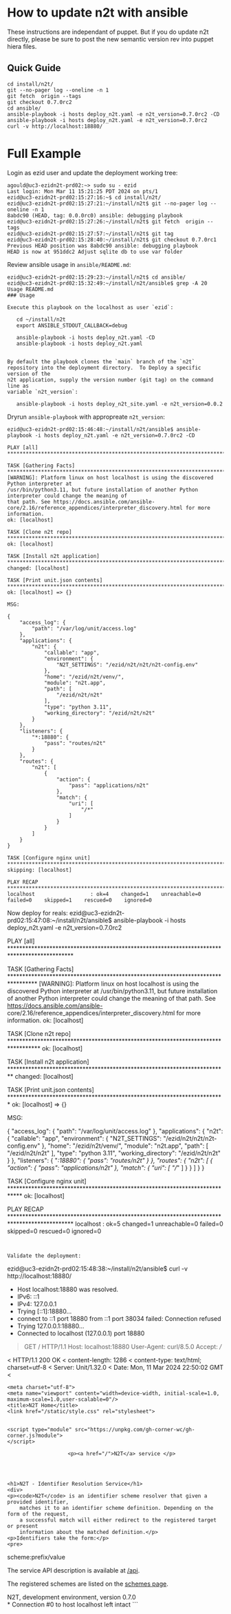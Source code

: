 How to update n2t with ansible
==============================

These instructions are independant of puppet.  But if you do update n2t directly, please be
sure to post the new semantic version rev into puppet hiera files.


Quick Guide
-----------
```
cd install/n2t/
git --no-pager log --oneline -n 1
git fetch  origin --tags
git checkout 0.7.0rc2
cd ansible/
ansible-playbook -i hosts deploy_n2t.yaml -e n2t_version=0.7.0rc2 -CD
ansible-playbook -i hosts deploy_n2t.yaml -e n2t_version=0.7.0rc2
curl -v http://localhost:18880/
```


Full Example
============

Login as ezid user and update the deployment working tree:
```
agould@uc3-ezidn2t-prd02:~> sudo su - ezid
Last login: Mon Mar 11 15:21:25 PDT 2024 on pts/1
ezid@uc3-ezidn2t-prd02:15:27:16:~$ cd install/n2t/
ezid@uc3-ezidn2t-prd02:15:27:21:~/install/n2t$ git --no-pager log --oneline -n 1
8abdc90 (HEAD, tag: 0.0.0rc0) ansible: debugging playbook
ezid@uc3-ezidn2t-prd02:15:27:26:~/install/n2t$ git fetch  origin --tags
ezid@uc3-ezidn2t-prd02:15:27:57:~/install/n2t$ git tag
ezid@uc3-ezidn2t-prd02:15:28:40:~/install/n2t$ git checkout 0.7.0rc1
Previous HEAD position was 8abdc90 ansible: debugging playbook
HEAD is now at 951ddc2 Adjust sqlite db to use var folder
```

Review ansible usage in `ansible/README.md`:
```
ezid@uc3-ezidn2t-prd02:15:29:23:~/install/n2t$ cd ansible/
ezid@uc3-ezidn2t-prd02:15:32:49:~/install/n2t/ansible$ grep -A 20 Usage README.md 
### Usage

Execute this playbook on the localhost as user `ezid`:

   cd ~/install/n2t
   export ANSIBLE_STDOUT_CALLBACK=debug
   
   ansible-playbook -i hosts deploy_n2t.yaml -CD
   ansible-playbook -i hosts deploy_n2t.yaml


By default the playbook clones the `main` branch of the `n2t`
repository into the deployment directory.  To Deploy a specific version of the
n2t application, supply the version number (git tag) on the command line as
variable `n2t_version`:

   ansible-playbook -i hosts deploy_n2t_site.yaml -e n2t_version=0.0.2
```

Dryrun `ansible-playbook` with appropreate `n2t_version`:
```
ezid@uc3-ezidn2t-prd02:15:46:48:~/install/n2t/ansible$ ansible-playbook -i hosts deploy_n2t.yaml -e n2t_version=0.7.0rc2 -CD

PLAY [all] *********************************************************************************************

TASK [Gathering Facts] *********************************************************************************
[WARNING]: Platform linux on host localhost is using the discovered Python interpreter at
/usr/bin/python3.11, but future installation of another Python interpreter could change the meaning of
that path. See https://docs.ansible.com/ansible-
core/2.16/reference_appendices/interpreter_discovery.html for more information.
ok: [localhost]

TASK [Clone n2t repo] **********************************************************************************
ok: [localhost]

TASK [Install n2t application] *************************************************************************
changed: [localhost]

TASK [Print unit.json contents] ************************************************************************
ok: [localhost] => {}

MSG:

{
    "access_log": {
        "path": "/var/log/unit/access.log"
    },
    "applications": {
        "n2t": {
            "callable": "app",
            "environment": {
                "N2T_SETTINGS": "/ezid/n2t/n2t/n2t-config.env"
            },
            "home": "/ezid/n2t/venv/",
            "module": "n2t.app",
            "path": [
                "/ezid/n2t/n2t"
            ],
            "type": "python 3.11",
            "working_directory": "/ezid/n2t/n2t"
        }
    },
    "listeners": {
        "*:18880": {
            "pass": "routes/n2t"
        }
    },
    "routes": {
        "n2t": [
            {
                "action": {
                    "pass": "applications/n2t"
                },
                "match": {
                    "uri": [
                        "/*"
                    ]
                }
            }
        ]
    }
}

TASK [Configure nginx unit] ****************************************************************************
skipping: [localhost]

PLAY RECAP *********************************************************************************************
localhost                  : ok=4    changed=1    unreachable=0    failed=0    skipped=1    rescued=0    ignored=0   
```

Now deploy for reals:
ezid@uc3-ezidn2t-prd02:15:47:08:~/install/n2t/ansible$ ansible-playbook -i hosts deploy_n2t.yaml -e n2t_version=0.7.0rc2

PLAY [all] *********************************************************************************************

TASK [Gathering Facts] *********************************************************************************
[WARNING]: Platform linux on host localhost is using the discovered Python interpreter at
/usr/bin/python3.11, but future installation of another Python interpreter could change the meaning of
that path. See https://docs.ansible.com/ansible-
core/2.16/reference_appendices/interpreter_discovery.html for more information.
ok: [localhost]

TASK [Clone n2t repo] **********************************************************************************
ok: [localhost]

TASK [Install n2t application] *************************************************************************
changed: [localhost]

TASK [Print unit.json contents] ************************************************************************
ok: [localhost] => {}

MSG:

{
    "access_log": {
        "path": "/var/log/unit/access.log"
    },
    "applications": {
        "n2t": {
            "callable": "app",
            "environment": {
                "N2T_SETTINGS": "/ezid/n2t/n2t/n2t-config.env"
            },
            "home": "/ezid/n2t/venv/",
            "module": "n2t.app",
            "path": [
                "/ezid/n2t/n2t"
            ],
            "type": "python 3.11",
            "working_directory": "/ezid/n2t/n2t"
        }
    },
    "listeners": {
        "*:18880": {
            "pass": "routes/n2t"
        }
    },
    "routes": {
        "n2t": [
            {
                "action": {
                    "pass": "applications/n2t"
                },
                "match": {
                    "uri": [
                        "/*"
                    ]
                }
            }
        ]
    }
}

TASK [Configure nginx unit] ****************************************************************************
ok: [localhost]

PLAY RECAP *********************************************************************************************
localhost                  : ok=5    changed=1    unreachable=0    failed=0    skipped=0    rescued=0    ignored=0   
```


Validate the deployment:
```
ezid@uc3-ezidn2t-prd02:15:48:38:~/install/n2t/ansible$ curl -v http://localhost:18880/
* Host localhost:18880 was resolved.
* IPv6: ::1
* IPv4: 127.0.0.1
*   Trying [::1]:18880...
* connect to ::1 port 18880 from ::1 port 38034 failed: Connection refused
*   Trying 127.0.0.1:18880...
* Connected to localhost (127.0.0.1) port 18880
> GET / HTTP/1.1
> Host: localhost:18880
> User-Agent: curl/8.5.0
> Accept: */*
> 
< HTTP/1.1 200 OK
< content-length: 1286
< content-type: text/html; charset=utf-8
< Server: Unit/1.32.0
< Date: Mon, 11 Mar 2024 22:50:02 GMT
< 
<!DOCTYPE html>
<html lang="en">
<head>
    
    <meta charset="utf-8">
    <meta name="viewport" content="width=device-width, initial-scale=1.0, maximum-scale=1.0,user-scalable=0"/>
    <title>N2T Home</title>
    <link href="/static/style.css" rel="stylesheet">
    
    
    <script type="module" src="https://unpkg.com/gh-corner-wc/gh-corner.js?module">
    </script>
    
</head>
<body>

<gh-corner user="CDLUC3" repo="N2T" position="right"></gh-corner>
<header>
    
        <p><a href="/">N2T</a> service </p>
    
</header>
<main>
    
    <h1>N2T - Identifier Resolution Service</h1>
    <div>
    <p><code>N2T</code> is an identifier scheme resolver that given a provided identifier,
        matches it to an identifier scheme definition. Depending on the form of the request,
        a successful match will either redirect to the registered target or present
        information about the matched definition.</p>
    <p>Identifiers take the form:</p>
    <pre>
scheme:prefix/value
    </pre>
        <p>The service API description is available at <a href="/api">/api</a>.</p>
        <p>The registered schemes are listed on the <a href="/_schemes.html">schemes page</a>.</p>
    </div>

</main>
<footer>N2T, development environment, version 0.7.0</footer>



</body>
* Connection #0 to host localhost left intact
</html>
```



